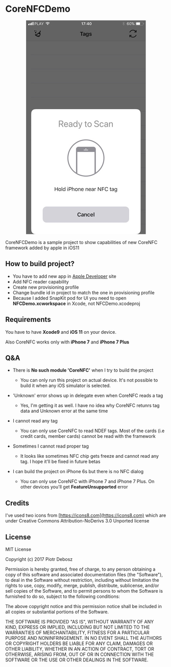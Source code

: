# CoreNFCDemo

<p align="center">
<img src="screenshot.jpg" alt="CoreNFCDemo screenshot">
</p>

CoreNFCDemo is a sample project to show capabilities of new CoreNFC framework added by apple in iOS11

## How to build project?
  - You have to add new app in [Apple Developer](https://developer.apple.com/) site
  - Add NFC reader capability
  - Create new provisioning profile
  - Change bundle id in project to match the one in provisioning profile
  - Because I added SnapKit pod for UI you need to open **NFCDemo.xcworkspace** in Xcode, not NFCDemo.xcodeproj
  
 ## Requirements
 You have to have **Xcode9** and **iOS 11** on your device.
 
 Also CoreNFC works only with **iPhone 7** and **iPhone 7 Plus**
 
 ## Q&A
  - There is **No such module 'CoreNFC'** when I try to build the project
      - You can only run this project on actual device. It's not possible to build it when any iOS simulator is selected.
      
  - 'Unknown' error shows up in delegate even when CoreNFC reads a tag
      - Yes, I'm getting it as well. I have no idea why CoreNFC retunrs tag data and Unknown error at the same time
  
  - I cannot read any tag
      - You can only use CoreNFC to read NDEF tags. Most of the cards (i.e credit cards, member cards) cannot be read with the framework
      
  - Sometimes I cannot read proper tag
      - It looks like sometimes NFC chip gets freeze and cannot read any tag. I hope it'll be fixed in future betas
  
  - I can build the project on iPhone 6s but there is no NFC dialog
      - You can only use CoreNFC with iPhone 7 and iPhone 7 Plus. On other devices you'll get **FeatureUnsupported** error
      
## Credits
I've used two icons from [https://icons8.com](https://icons8.com) which are under Creative Commons Attribution-NoDerivs 3.0 Unported license

## License
MIT License

Copyright (c) 2017 Piotr Debosz

Permission is hereby granted, free of charge, to any person obtaining a copy
of this software and associated documentation files (the "Software"), to deal
in the Software without restriction, including without limitation the rights
to use, copy, modify, merge, publish, distribute, sublicense, and/or sell
copies of the Software, and to permit persons to whom the Software is
furnished to do so, subject to the following conditions:

The above copyright notice and this permission notice shall be included in all
copies or substantial portions of the Software.

THE SOFTWARE IS PROVIDED "AS IS", WITHOUT WARRANTY OF ANY KIND, EXPRESS OR
IMPLIED, INCLUDING BUT NOT LIMITED TO THE WARRANTIES OF MERCHANTABILITY,
FITNESS FOR A PARTICULAR PURPOSE AND NONINFRINGEMENT. IN NO EVENT SHALL THE
AUTHORS OR COPYRIGHT HOLDERS BE LIABLE FOR ANY CLAIM, DAMAGES OR OTHER
LIABILITY, WHETHER IN AN ACTION OF CONTRACT, TORT OR OTHERWISE, ARISING FROM,
OUT OF OR IN CONNECTION WITH THE SOFTWARE OR THE USE OR OTHER DEALINGS IN THE
SOFTWARE.

